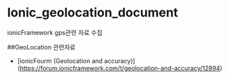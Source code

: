 # Ionic_geolocation_document
ionicFramework gps관련 자료 수집

##GeoLocation 관련자료
- [ionicFourm (Geolocation and accuracy)] (https://forum.ionicframework.com/t/geolocation-and-accuracy/12894)
